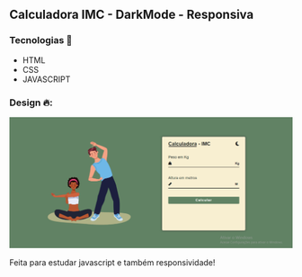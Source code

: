 ## Calculadora IMC - DarkMode - Responsiva

### Tecnologias 🚀
- HTML
- CSS
- JAVASCRIPT

### Design 🔥:
![Alt text](image-1.png)

<p>Feita para estudar javascript e também responsividade!<p>


